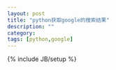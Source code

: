 ```yaml
---
layout: post
title: "python获取google的搜索结果"
description: ""
category: 
tags: [python,google]
---
```

{% include JB/setup %}

